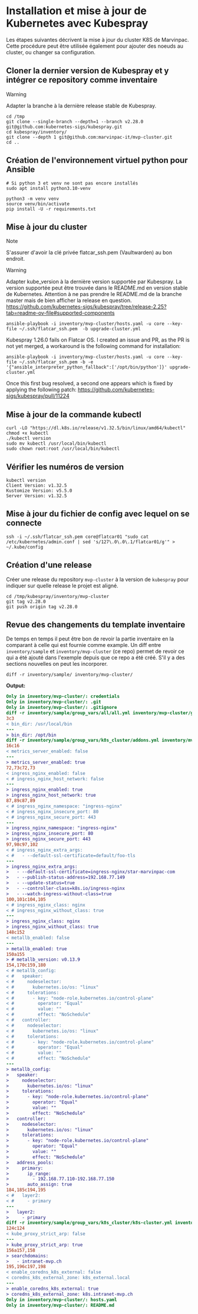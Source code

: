 # Installation et mise à jour de Kubernetes avec Kubespray

Les étapes suivantes décrivent la mise à jour du cluster K8S de Marvinpac. Cette procédure
peut être utilisée également pour ajouter des noeuds au cluster, ou changer sa configuration.

## Cloner la dernier version de Kubespray et y intégrer ce repository comme inventaire
> [!WARNING]  
> Adapter la branche à la dernière release stable de Kubespray.
```Shell
cd /tmp
git clone --single-branch --depth=1 --branch v2.28.0 git@github.com:kubernetes-sigs/kubespray.git
cd kubespray/inventory/
git clone --depth 1 git@github.com:marvinpac-it/mvp-cluster.git
cd ..
```

## Création de l'environnement virtuel python pour Ansible
```Shell
# Si python 3 et venv ne sont pas encore installés
sudo apt install python3.10-venv

python3 -m venv venv
source venv/bin/activate
pip install -U -r requirements.txt
```

## Mise à jour du cluster

> [!NOTE]
> S'assurer d'avoir la clé privée flatcar_ssh.pem (Vaultwarden) au bon endroit.

> [!WARNING]  
> Adapter kube_version à la dernière version supportée par Kubespray. La version supportée peut être
> trouvée dans le README.md en version stable de Kubernetes. Attention à ne pas prendre le README.md de la
> branche master mais de bien afficher la release en question.
> https://github.com/kubernetes-sigs/kubespray/tree/release-2.25?tab=readme-ov-file#supported-components

```Shell
ansible-playbook -i inventory/mvp-cluster/hosts.yaml -u core --key-file ~/.ssh/flatcar_ssh.pem  -b upgrade-cluster.yml
```

Kubespray 1.26.0 fails on Flatcar OS. I created an issue and PR, as the PR is not yet merged, a workaround is the following command for installation:
```Shell
ansible-playbook -i inventory/mvp-cluster/hosts.yaml -u core --key-file ~/.ssh/flatcar_ssh.pem -b -e '{"ansible_interpreter_python_fallback":['/opt/bin/python']}' upgrade-cluster.yml
```
Once this first bug resolved, a second one appears which is fixed by applying the following patch: https://github.com/kubernetes-sigs/kubespray/pull/11224

## Mise à jour de la commande kubectl
```Shell
curl -LO "https://dl.k8s.io/release/v1.32.5/bin/linux/amd64/kubectl"
chmod +x kubectl
./kubectl version
sudo mv kubectl /usr/local/bin/kubectl
sudo chown root:root /usr/local/bin/kubectl
```

## Vérifier les numéros de version
```Shell
kubectl version
Client Version: v1.32.5
Kustomize Version: v5.5.0
Server Version: v1.32.5
```

## Mise à jour du fichier de config avec lequel on se connecte
```Shell
ssh -i ~/.ssh/flatcar_ssh.pem core@flatcar01 "sudo cat /etc/kubernetes/admin.conf | sed 's/127\.0\.0\.1/flatcar01/g'" > ~/.kube/config
```

## Création d'une release

Créer une release du repository `mvp-cluster` à la version de `kubespray` pour indiquer sur quelle release le projet est aligné.
```Shell
cd /tmp/kubespray/inventory/mvp-cluster
git tag v2.28.0
git push origin tag v2.28.0
```

## Revue des changements du template inventaire
De temps en temps il peut être bon de revoir la partie inventaire en la comparant à celle qui est fournie comme example.
Un diff entre `inventory/sample` et `inventory/mvp-cluster` (ce repo) permet de revoir ce qui a été ajouté dans l'exemple
depuis que ce repo a été créé. S'il y a des sections nouvelles on peut les incorporer.
```Shell
diff -r inventory/sample/ inventory/mvp-cluster/
```

**Output:**
```Diff
Only in inventory/mvp-cluster/: credentials
Only in inventory/mvp-cluster/: .git
Only in inventory/mvp-cluster/: .gitignore
diff -r inventory/sample/group_vars/all/all.yml inventory/mvp-cluster/group_vars/all/all.yml
3c3
< bin_dir: /usr/local/bin
---
> bin_dir: /opt/bin
diff -r inventory/sample/group_vars/k8s_cluster/addons.yml inventory/mvp-cluster/group_vars/k8s_cluster/addons.yml
16c16
< metrics_server_enabled: false
---
> metrics_server_enabled: true
72,73c72,73
< ingress_nginx_enabled: false
< # ingress_nginx_host_network: false
---
> ingress_nginx_enabled: true
> ingress_nginx_host_network: true
87,89c87,89
< # ingress_nginx_namespace: "ingress-nginx"
< # ingress_nginx_insecure_port: 80
< # ingress_nginx_secure_port: 443
---
> ingress_nginx_namespace: "ingress-nginx"
> ingress_nginx_insecure_port: 80
> ingress_nginx_secure_port: 443
97,98c97,102
< # ingress_nginx_extra_args:
< #   - --default-ssl-certificate=default/foo-tls
---
> ingress_nginx_extra_args:
>   - --default-ssl-certificate=ingress-nginx/star-marvinpac-com
>   - --publish-status-address=192.168.77.149
>   - --update-status=true
>   - --controller-class=k8s.io/ingress-nginx
>   - --watch-ingress-without-class=true
100,101c104,105
< # ingress_nginx_class: nginx
< # ingress_nginx_without_class: true
---
> ingress_nginx_class: nginx
> ingress_nginx_without_class: true
148c152
< metallb_enabled: false
---
> metallb_enabled: true
150a155
> # metallb_version: v0.13.9
154,170c159,180
< # metallb_config:
< #   speaker:
< #     nodeselector:
< #       kubernetes.io/os: "linux"
< #     tolerations:
< #       - key: "node-role.kubernetes.io/control-plane"
< #         operator: "Equal"
< #         value: ""
< #         effect: "NoSchedule"
< #   controller:
< #     nodeselector:
< #       kubernetes.io/os: "linux"
< #     tolerations:
< #       - key: "node-role.kubernetes.io/control-plane"
< #         operator: "Equal"
< #         value: ""
< #         effect: "NoSchedule"
---
> metallb_config:
>   speaker:
>     nodeselector:
>       kubernetes.io/os: "linux"
>     tolerations:
>       - key: "node-role.kubernetes.io/control-plane"
>         operator: "Equal"
>         value: ""
>         effect: "NoSchedule"
>   controller:
>     nodeselector:
>       kubernetes.io/os: "linux"
>     tolerations:
>       - key: "node-role.kubernetes.io/control-plane"
>         operator: "Equal"
>         value: ""
>         effect: "NoSchedule"
>   address_pools:
>     primary:
>       ip_range:
>         - 192.168.77.110-192.168.77.150
>       auto_assign: true
184,185c194,195
< #   layer2:
< #     - primary
---
>   layer2:
>     - primary
diff -r inventory/sample/group_vars/k8s_cluster/k8s-cluster.yml inventory/mvp-cluster/group_vars/k8s_cluster/k8s-cluster.yml
124c124
< kube_proxy_strict_arp: false
---
> kube_proxy_strict_arp: true
156a157,158
> searchdomains:
>   - intranet-mvp.ch
195,196c197,198
< enable_coredns_k8s_external: false
< coredns_k8s_external_zone: k8s_external.local
---
> enable_coredns_k8s_external: true
> coredns_k8s_external_zone: k8s.intranet-mvp.ch
Only in inventory/mvp-cluster/: hosts.yaml
Only in inventory/mvp-cluster/: README.md
```
